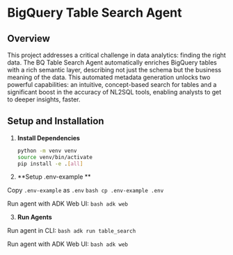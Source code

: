 # BigQuery Table Search Agent

## Overview

This project addresses a critical challenge in data analytics: finding the right data. The BQ Table Search Agent automatically enriches BigQuery tables with a rich semantic layer, describing not just the schema but the business meaning of the data. This automated metadata generation unlocks two powerful capabilities: an intuitive, concept-based search for tables and a significant boost in the accuracy of NL2SQL tools, enabling analysts to get to deeper insights, faster.

## Setup and Installation

1.  **Install Dependencies**

    ```bash
    python -m venv venv
    source venv/bin/activate
    pip install -e .[all]
    ```


2.  **Setup .env-example **

Copy `.env-example` as `.env`
    ```bash
    cp .env-example .env
    ```

Run agent with ADK Web UI:
    ```bash
    adk web
    ```

3.  **Run Agents**

Run agent in CLI:
    ```bash
    adk run table_search
    ```

Run agent with ADK Web UI:
    ```bash
    adk web
    ```

